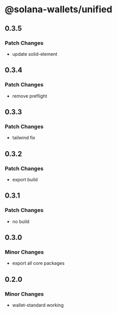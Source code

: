 # @solana-wallets/unified

## 0.3.5

### Patch Changes

- update solid-element

## 0.3.4

### Patch Changes

- remove preflight

## 0.3.3

### Patch Changes

- tailwind fix

## 0.3.2

### Patch Changes

- export build

## 0.3.1

### Patch Changes

- no build

## 0.3.0

### Minor Changes

- export all core packages

## 0.2.0

### Minor Changes

- wallet-standard working
